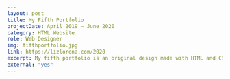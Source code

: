 ```yaml
---
layout: post
title: My Fifth Portfolio
projectDate: April 2019 – June 2020
category: HTML Website
role: Web Designer
img: fifthportfolio.jpg
link: https://lizlorena.com/2020
excerpt: My fifth portfolio is an original design made with HTML and CSS. The portfolio section is in a grid of four columns. Each project photo has a short summary below it. There are also multiple pages that can be accessed through a standard navigation bar. It was an attempt at minimalism with function over form, but it eventually looked too cluttered for my taste.
external: "yes"
---
```

